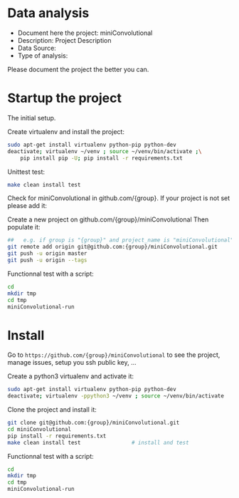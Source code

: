 # Data analysis
- Document here the project: miniConvolutional
- Description: Project Description
- Data Source:
- Type of analysis:

Please document the project the better you can.

# Startup the project

The initial setup.

Create virtualenv and install the project:
```bash
sudo apt-get install virtualenv python-pip python-dev
deactivate; virtualenv ~/venv ; source ~/venv/bin/activate ;\
    pip install pip -U; pip install -r requirements.txt
```

Unittest test:
```bash
make clean install test
```

Check for miniConvolutional in github.com/{group}. If your project is not set please add it:

Create a new project on github.com/{group}/miniConvolutional
Then populate it:

```bash
##   e.g. if group is "{group}" and project_name is "miniConvolutional"
git remote add origin git@github.com:{group}/miniConvolutional.git
git push -u origin master
git push -u origin --tags
```

Functionnal test with a script:

```bash
cd
mkdir tmp
cd tmp
miniConvolutional-run
```

# Install

Go to `https://github.com/{group}/miniConvolutional` to see the project, manage issues,
setup you ssh public key, ...

Create a python3 virtualenv and activate it:

```bash
sudo apt-get install virtualenv python-pip python-dev
deactivate; virtualenv -ppython3 ~/venv ; source ~/venv/bin/activate
```

Clone the project and install it:

```bash
git clone git@github.com:{group}/miniConvolutional.git
cd miniConvolutional
pip install -r requirements.txt
make clean install test                # install and test
```
Functionnal test with a script:

```bash
cd
mkdir tmp
cd tmp
miniConvolutional-run
```
